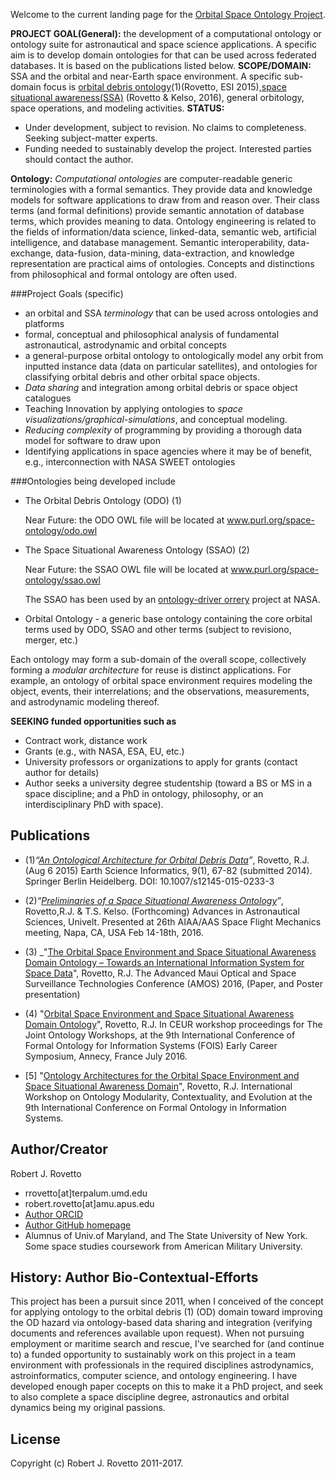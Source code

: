 Welcome to the current landing page for the [Orbital Space Ontology Project](https://github.com/rrovetto/Orbital-Space-Ontology-Project). 

**PROJECT GOAL(General):**  the development of a computational ontology or ontology suite for astronautical and space science applications. A specific aim is to develop domain ontologies for that can be used across federated databases. It is based on the publications listed below. 
**SCOPE/DOMAIN:** SSA and the orbital and near-Earth space environment. A specific sub-domain focus is [orbital debris ontology](http://link.springer.com/article/10.1007/s12145-015-0233-3)(1)(Rovetto, ESI 2015),[space situational awareness(SSA)](https://arxiv.org/abs/1606.01924) (Rovetto & Kelso, 2016), general orbitology, space operations, and modeling activities. 
**STATUS:**
* Under development, subject to revision. No claims to completeness. Seeking subject-matter experts.
* Funding needed to sustainably develop the project. Interested parties should contact the author.

**Ontology:** _Computational ontologies_ are computer-readable generic terminologies with a formal semantics. They provide data and knowledge models for software applications to draw from and reason over. Their class terms (and formal definitions) provide semantic annotation of database terms, which provides meaning to data. Ontology engineering is related to the fields of information/data science, linked-data, semantic web, artificial intelligence, and database management. Semantic interoperability, data-exchange, data-fusion, data-mining, data-extraction, and knowledge representation are practical aims of ontologies. Concepts and distinctions from philosophical and formal ontology are often used.

###Project Goals (specific)
* an orbital and SSA _terminology_ that can be used across ontologies and platforms
* formal, conceptual and philosophical analysis of fundamental astronautical, astrodynamic and orbital concepts
* a general-purpose orbital ontology to ontologically model any orbit from inputted instance data (data on particular satellites), and ontologies for classifying orbital debris and other orbital space objects. 
* _Data sharing_ and integration among orbital debris or space object catalogues
* Teaching Innovation by applying ontologies to _space visualizations/graphical-simulations_, and conceptual modeling.
* _Reducing complexity_ of programming by providing a thorough data model for software to draw upon
* Identifying applications in space agencies where it may be of benefit, e.g., interconnection with NASA SWEET ontologies

###Ontologies being developed include
* The Orbital Debris Ontology (ODO) (1)  

  Near Future: the ODO OWL file will be located at www.purl.org/space-ontology/odo.owl
* The Space Situational Awareness Ontology (SSAO) (2)  

  Near Future: the SSAO OWL file will be located at www.purl.org/space-ontology/ssao.owl  

  The SSAO has been used by an [ontology-driver orrery](https://github.com/daoneil/spacemission/tree/master/OntologyDrivenOrrery) project at NASA.
* Orbital Ontology - a generic base ontology containing the core orbital terms used by ODO, SSAO and other terms
(subject to revisiono, merger, etc.)

Each ontology may form a sub-domain of the overall scope, collectively forming a _modular architecture_ for reuse is distinct applications. For example, an ontology of orbital space environment requires modeling the object, events, their interrelations; and the observations, measurements, and astrodynamic modeling thereof.

**SEEKING funded opportunities such as**
* Contract work, distance work
* Grants (e.g., with NASA, ESA, EU, etc.)
* University professors or organizations to apply for grants (contact author for details)
* Author seeks a university degree studentship (toward a BS or MS in a space discipline; and a PhD in ontology, philosophy, or an interdisciplinary PhD with space).

## Publications
* (1)_“[An Ontological Architecture for Orbital Debris Data](http://link.springer.com/article/10.1007/s12145-015-0233-3)”_, Rovetto, R.J. (Aug 6 2015) Earth Science Informatics, 9(1), 67-82 (submitted 2014). Springer Berlin Heidelberg. DOI: 10.1007/s12145-015-0233-3

* (2)_“[Preliminaries of a Space Situational Awareness Ontology](https://arxiv.org/ftp/arxiv/papers/1606/1606.01924.pdf)”_, Rovetto,R.J. & T.S. Kelso. (Forthcoming) Advances in Astronautical Sciences, Univelt. Presented at 26th AIAA/AAS Space Flight Mechanics meeting, Napa, CA, USA Feb 14-18th, 2016.

* (3) _"[The Orbital Space Environment and Space Situational Awareness Domain Ontology – Towards an International Information System for Space Data](http://www.amostech.com/TechnicalPapers/2016/Poster/Rovetto.pdf)", Rovetto, R.J. The Advanced Maui Optical and Space Surveillance Technologies Conference (AMOS) 2016, (Paper, and Poster presentation)

* (4) "[Orbital Space Environment and Space Situational Awareness Domain Ontology](http://ceur-ws.org/Vol-1660/ecs-paper1.pdf)", Rovetto, R.J. In CEUR workshop proceedings for The Joint Ontology Workshops, at the 9th International Conference of Formal Ontology for Information Systems (FOIS) Early Career Symposium, Annecy, France July 2016.

* [5] "[Ontology Architectures for the Orbital Space Environment and Space Situational Awareness Domain](http://ceur-ws.org/Vol-1660/womocoe-paper3.pdf)", Rovetto, R.J. International Workshop on Ontology Modularity, Contextuality, and Evolution at the 9th International Conference on Formal Ontology in Information Systems.

## Author/Creator 
Robert J. Rovetto
* rrovetto[at]terpalum.umd.edu
* robert.rovetto[at]amu.apus.edu
* [Author ORCID](http://orcid.org/0000-0003-3835-7817)
* [Author GitHub homepage](http://github.com/rrovetto)
* Alumnus of Univ.of Maryland, and The State University of New York. Some space studies coursework from American Military University.

## History: Author Bio-Contextual-Efforts
This project has been a pursuit since 2011, when I conceived of the concept for applying ontology to the orbital debris (1) (OD) domain toward improving the OD hazard via ontology-based data sharing and integration (verifying documents and references available upon request). When not pursuing employment or maritime search and rescue, I've searched for (and continue to) a funded opportunity to sustainably work on this project in a team environment with professionals in the required disciplines astrodynamics, astroinformatics, computer science, and ontology engineering. I have developed enough paper cocepts on this to make it a PhD project, and seek to also complete a space discipline degree, astronautics and orbital dynamics being my original passions. 

## License
Copyright (c) Robert J. Rovetto 2011-2017.
